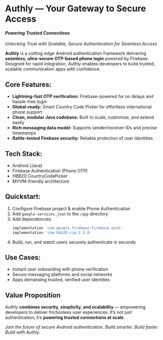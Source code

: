 # Authly — Your Gateway to Secure Access  
#### *Powering Trusted Connections*
*Unlocking Trust with Scalable, Secure Authentication for Seamless Access*

**Authly** is a cutting-edge Android authentication framework delivering **seamless, ultra-secure OTP-based phone login** powered by Firebase. Designed for rapid integration, Authly enables developers to build trusted, scalable communication apps with confidence.

## Core Features:

- **Lightning-fast OTP verification:** Firebase-powered for no delays and hassle-free login  
- **Global-ready:** Smart Country Code Picker for effortless international phone support  
- **Clean, modular Java codebase:** Built to scale, customize, and extend easily  
- **Rich messaging data model:** Supports sender/receiver IDs and precise timestamps  
- **Battle-tested Firebase security:** Reliable protection of user identities  

## Tech Stack:

- Android (Java)  
- Firebase Authentication (Phone OTP)  
- HBB20 CountryCodePicker  
- MVVM-friendly architecture  

## Quickstart:

1. Configure Firebase project & enable Phone Authentication  
2. Add `google-services.json` to the `/app` directory  
3. Add dependencies:
    ```gradle
    implementation 'com.google.firebase:firebase-auth'
    implementation 'com.hbb20:ccp:2.5.0'
    ```
4. Build, run, and watch users securely authenticate in seconds  

## Use Cases:

- Instant user onboarding with phone verification  
- Secure messaging platforms and social networks  
- Apps demanding trusted, verified user identities  

## Value Proposition

Authly **combines security, simplicity, and scalability** — empowering developers to deliver frictionless user experiences. It’s not just authentication; it’s **powering trusted connections at scale**.

*Join the future of secure Android authentication. Build smarter. Build faster. Build with Authly.*

